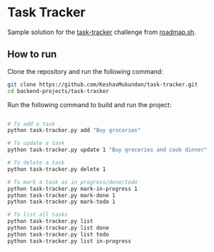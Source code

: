 # Task Tracker

Sample solution for the [task-tracker](https://roadmap.sh/projects/task-tracker) challenge from [roadmap.sh](https://roadmap.sh/).

## How to run

Clone the repository and run the following command:

```bash
git clone https://github.com/KeshavMukundan/task-tracker.git
cd backend-projects/task-tracker
```

Run the following command to build and run the project:

```bash

# To add a task
python task-tracker.py add "Buy groceries"

# To update a task
python task-tracker.py update 1 "Buy groceries and cook dinner"

# To delete a task
python task-tracker.py delete 1

# To mark a task as in progress/done/todo
python task-tracker.py mark-in-progress 1
python task-tracker.py mark-done 1
python task-tracker.py mark-todo 1

# To list all tasks
python task-tracker.py list
python task-tracker.py list done
python task-tracker.py list todo
python task-tracker.py list in-progress
```
